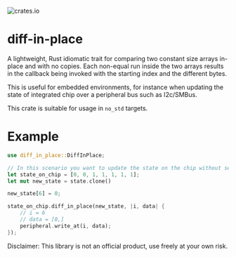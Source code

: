![crates.io](https://img.shields.io/crates/v/diff-in-place)
# diff-in-place
A lightweight, Rust idiomatic trait for comparing two constant size arrays in-place and with no copies.
Each non-equal run inside the two arrays results in the callback being invoked with the starting index and the different bytes.

This is useful for embedded environments, for instance when updating the state of integrated chip over a peripheral bus such as I2c/SMBus.

This crate is suitable for usage in `no_std` targets.

# Example
```rust
use diff_in_place::DiffInPlace;

// In this scenario you want to update the state on the chip without sending all 7 bytes
let state_on_chip = [0, 0, 1, 1, 1, 1, 1];
let mut new_state = state.clone()

new_state[6] = 0;

state_on_chip.diff_in_place(new_state, |i, data| {
    // i = 6
    // data = [0,]
    peripheral.write_at(i, data);
});
```

Disclaimer: This library is not an official product, use freely at your own risk.

